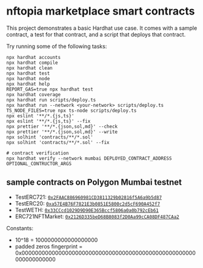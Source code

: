 # nftopia marketplace smart contracts

This project demonstrates a basic Hardhat use case. It comes with a sample contract, a test for that contract, and a script that deploys that contract.

Try running some of the following tasks:

```shell
npx hardhat accounts
npx hardhat compile
npx hardhat clean
npx hardhat test
npx hardhat node
npx hardhat help
REPORT_GAS=true npx hardhat test
npx hardhat coverage
npx hardhat run scripts/deploy.ts
npx hardhat run --network <your-network> scripts/deploy.ts
TS_NODE_FILES=true npx ts-node scripts/deploy.ts
npx eslint '**/*.{js,ts}'
npx eslint '**/*.{js,ts}' --fix
npx prettier '**/*.{json,sol,md}' --check
npx prettier '**/*.{json,sol,md}' --write
npx solhint 'contracts/**/*.sol'
npx solhint 'contracts/**/*.sol' --fix

# contract verification
npx hardhat verify --network mumbai DEPLOYED_CONTRACT_ADDRESS OPTIONAL_CONTRUCTOR_ARGS
```

## sample contracts on Polygon Mumbai testnet
- TestERC721: [`0x2FAAC886960981CD3811329b02816f5A6a9b5d87`](https://mumbai.polygonscan.com/address/0x2FAAC886960981CD3811329b02816f5A6a9b5d87)
- TestERC20: [`0xa57E4B76F7821E3b0851E5800c2d5cF690A452f7`](https://mumbai.polygonscan.com/address/0xa57E4B76F7821E3b0851E5800c2d5cF690A452f7)
- TestWETH: [`0x33CCcd1029D9D90E365Bccf5806a0a0b792cEb61`](https://mumbai.polygonscan.com/address/0x33CCcd1029D9D90E365Bccf5806a0a0b792cEb61)
- ERC721NFTMarket: [`0x2126D335beD68B8083f2D0Aa99cCA08DF487CAa2`](https://mumbai.polygonscan.com/address/0x2126D335beD68B8083f2D0Aa99cCA08DF487CAa2)

Constants:
- 10^18 = 1000000000000000000
- padded zeros fingerprint = 0x0000000000000000000000000000000000000000000000000000000000000000